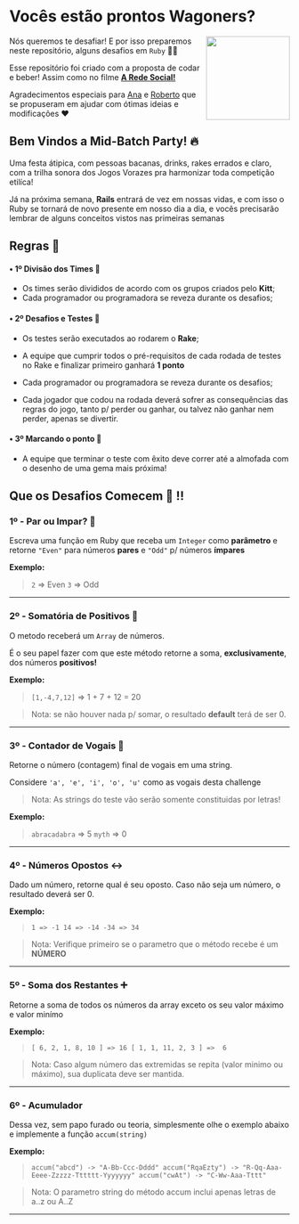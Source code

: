 
# Vocês estão prontos Wagoners?

<img align="right" srcset="https://i.imgsafe.org/2c/2c024270b3.gif, https://i.imgsafe.org/2c/2c024270b3.gif 1.5x, https://i.imgsafe.org/2c/2c024270b3.gif 2x" src="https://i.imgsafe.org/2c/2c024270b3.gif" width="150px;" />

Nós queremos te desafiar! E por isso preparemos neste repositório, alguns desafios em `Ruby` 👩‍💻

Esse repositório foi criado com a proposta de codar e beber! Assim como no filme **[A Rede Social!](https://awesome.re)**

Agradecimentos especiais para [Ana]() e [Roberto]() que se propuseram em ajudar com ótimas ideias e modificações ❤️



## Bem Vindos a Mid-Batch Party! 🔥

Uma festa átipica, com pessoas bacanas, drinks, rakes errados e claro, com a trilha sonora dos Jogos Vorazes pra harmonizar toda competição etilíca!

Já na próxima semana, **Rails** entrará de vez em nossas vidas, e com isso o Ruby se tornará de novo presente em nosso dia a dia, e vocês precisarão lembrar de alguns conceitos vistos nas primeiras semanas 

## Regras 📌


#### • 1º Divisão dos Times 👥
- Os times serão divididos de acordo com os grupos criados pelo **Kitt**;
- Cada programador ou programadora se reveza durante os desafios;

#### • 2º Desafios e Testes 💾
- Os testes serão executados ao rodarem o **Rake**;

- A equipe que cumprir todos o pré-requisitos de cada rodada de testes no Rake e finalizar primeiro ganhará **1 ponto**

- Cada programador ou programadora se reveza durante os desafios;

- Cada jogador que codou na rodada deverá sofrer as consequências das regras do jogo, tanto p/ perder ou ganhar, ou talvez não ganhar nem perder, apenas se divertir.

#### • 3º Marcando o ponto 🎉

- A equipe que terminar o teste com êxito deve correr até a almofada com o desenho de uma gema mais próxima!


## Que os Desafios Comecem 🤖 !!


### 1º - Par ou Impar? 🙌

Escreva uma função em Ruby que receba um `Integer` como **parâmetro** e retorne `"Even"` para números **pares** e `"Odd"` p/ números **ímpares**

**Exemplo:**

>  `2` => Even
>  `3` => Odd

----

### 2º - Somatória de Positivos 🙌

O metodo receberá um `Array` de números.

É o seu papel fazer com que este método retorne a soma, **exclusivamente**, dos números **positivos!**


**Exemplo:**

>  `[1,-4,7,12]` => 1 + 7 + 12 = 20

> Nota: se não houver nada p/ somar, o resultado **default** terá de ser 0.

----


### 3º - Contador de Vogais 🙌

Retorne o número (contagem) final de vogais em uma string.

Considere `'a', 'e', 'i', 'o', 'u'` como as vogais desta challenge

> Nota: As strings do teste vão serão somente constituidas por letras!


**Exemplo:**

>  `abracadabra` => 5 `myth` => 0

----


### 4º - Números Opostos ↔️

Dado um número, retorne qual é seu oposto. Caso não seja um número, o resultado deverá ser 0.

**Exemplo:**

> ``1 => -1
14 => -14
-34 => 34``

> Nota: Verifique primeiro se o parametro que o método recebe é um **NÚMERO**

---


### 5º - Soma dos Restantes ➕

Retorne a soma de todos os números da array exceto os seu valor máximo e valor minímo

**Exemplo:**

> ``
[ 6, 2, 1, 8, 10 ] => 16
[ 1, 1, 11, 2, 3 ] =>  6 
``

> Nota: Caso algum número das extremidas se repita (valor minimo ou máximo), sua duplicata deve ser mantida.

---


### 6º - Acumulador 

Dessa vez, sem papo furado ou teoria, simplesmente olhe o exemplo abaixo e implemente a função `accum(string)`

**Exemplo:**

> ``accum("abcd") -> "A-Bb-Ccc-Dddd"
accum("RqaEzty") -> "R-Qq-Aaa-Eeee-Zzzzz-Tttttt-Yyyyyyy"
accum("cwAt") -> "C-Ww-Aaa-Tttt"
``

> Nota: O parametro string do método accum inclui apenas letras de a..z ou A..Z

---


